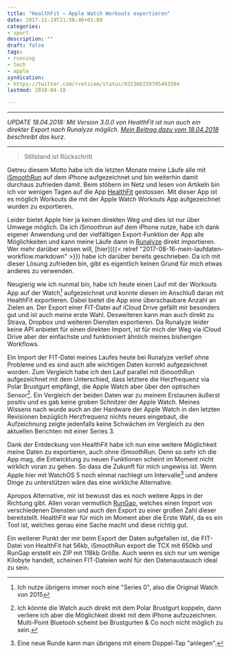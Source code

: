 ```yaml
---
title: "HealthFit – Apple Watch Workouts exportieren"
date: 2017-11-19T21:58:46+01:00
categories:
- sport
description: ""
draft: false
tags:
- running
- tech
- apple
syndication:
- https://twitter.com/rretsiem/status/932366159705493504
lastmod: 2018-04-18

---
```




<hr>

*UPDATE 18.04.2018: Mit Version 3.0.0 von HealthFit ist nun auch ein direkter Export nach Runalyze möglich. [Mein Beitrag dazu vom 18.04.2018](https://renem.net/post/2018-04-18-apple-watch-runalyze-healthfit/) beschreibt das kurz.*

<hr>

> Stillstand ist Rückschritt

Getreu diesem Motto habe ich die letzten Monate meine Läufe alle mit [iSmoothRun](https://itunes.apple.com/de/app/ismoothrun/id410965399?mt=8&ct=wfiOS&at=11lKjS) auf dem iPhone aufgezeichnet und bin weiterhin damit durchaus zufrieden damit. Beim stöbern im Netz und lesen von Artikeln bin ich vor wenigen Tagen auf die App [HealthFit](https://itunes.apple.com/de/app/healthfit/id1202650514?mt=8&ct=wfiOS&at=11lKjS) gestossen. Mit dieser App ist es möglich Workouts die mit der Apple Watch Workouts App aufgezeichnet wurden zu exportieren.

Leider bietet Apple hier ja keinen direkten Weg und dies ist nur über Umwege möglich. Da ich iSmoothrun auf dem iPhone nutze, habe ich dank eigener Anwendung und der vielfältigen Export-Funktion der App alle Möglichkeiten und kann meine Läufe dann in [Runalyze](https://runalyze.com/) direkt importieren. Wer mehr darüber wissen will, [hier]({{<  relref "2017-08-16-mein-laufdaten-workflow.markdown" >}}) habe ich darüber bereits geschrieben. Da ich mit dieser Lösung zufrieden bin, gibt es eigentlich keinen Grund für mich etwas anderes zu verwenden.

Neugierig wie ich nunmal bin, habe ich heute einen Lauf mit der Workouts App auf der Watch[^1] aufgezeichnet und konnte diesen im Anschluß daran mit HealthFit exportieren. Dabei bietet die App eine überschaubare Anzahl an Zielen an. Der Export einer FIT-Datei auf iCloud Drive gefällt mir besonders gut und ist auch meine erste Wahl. Desweiteren kann man auch direkt zu Strava, Dropbox und weiteren Diensten exportieren. Da Runalyze leider keine API anbietet für einen direkten Import, ist für mich der Weg via iCloud Drive aber der einfachste und funktioniert ähnlich meines bisherigen Workflows.

Ein Import der FIT-Datei meines Laufes heute bei Runalyze verlief ohne Probleme und es sind auch alle wichtigen Daten korrekt aufgezeichnet worden. Zum Vergleich habe ich den Lauf parallel mit iSmoothRun aufgezeichnet mit dem Unterschied, dass letztere die Herzfrequenz via Polar Brustgurt empfängt, die Apple Watch aber über den optischen Sensor[^2]. Ein Vergleich der beiden Daten war zu meinem Erstaunen äußerst positiv und es gab keine groben Schnitzer der Apple Watch. Meines Wissens nach wurde auch an der Hardware der Apple Watch in den letzten Revisionen bezüglich Herzfrequenz nichts neues eingebaut, die Aufzeichnung zeigte jedenfalls keine Schwächen im Vergleich zu den aktuellen Berichten mit einer Series 3.

Dank der Entdeckung von HealthFit habe ich nun eine weitere Möglichkeit meine Daten zu exportieren, auch ohne iSmoothRun. Denn so sehr ich die App mag, die Entwicklung zu neuen Funktionen scheint im Moment nicht wirklich voran zu gehen. So dass die Zukunft für mich ungewiss ist. Wenn Apple hier mit WatchOS 5 noch einmal nachlegt um Intervalle[^3] und andere Dinge zu unterstützen wäre das eine wirkliche Alternative.

Apropos Alternative, mir ist bewusst das es noch weitere Apps in der Richtung gibt. Allen voran vermutlich [RunGap](https://itunes.apple.com/de/app/rungap-workout-data-manager/id534460198?mt=8&uo=4&at=11lKjS&ct=searchlink), welches einen Import von verschiedenen Diensten und auch den Export zu einer großen Zahl dieser bereitstellt. HealthFit war für mich im Moment aber die Erste Wahl, da es ein Tool ist, welches genau eine Sache macht und diese richtig gut.

Ein weiterer Punkt der mir beim Export der Daten aufgefallen ist, die FIT-Datei von HealthFit hat 56kb, iSmoothRun export die TCX mit 650kb und RunGap erstellt ein ZIP mit 118kb Größe. Auch wenn es sich nur um wenige Kilobyte handelt, scheinen FIT-Dateien wohl für den Datenaustausch ideal zu sein.



[^1]: Ich nutze übrigens immer noch eine "Series 0", also die Original Watch von 2015
[^2]: Ich könnte die Watch auch direkt mit dem Polar Brustgurt koppeln, dann verliere ich aber die Möglichkeit direkt mit dem iPhone aufzuzeichnen. Multi-Point Bluetooh scheint bei Brustgurten & Co noch nicht möglich zu sein.
[^3]: Eine neue Runde kann man übrigens mit einem Doppel-Tap "anlegen".